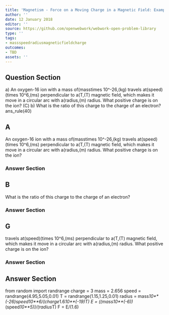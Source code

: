```yaml
---
title: 'Magnetism - Force on a Moving Charge in a Magnetic Field: Examples and Applications'
author: ''
date: 12 January 2018
editor: ''
source: https://github.com/openwebwork/webwork-open-problem-library
type: ''
tags:
- massspeedradiusmagneticfieldcharge
outcomes:
- TBD
assets: ''
---
```


## Question Section 

a) An oxygen-16 ion with a mass of(masstimes 10^-26,(kg) travels at(speed)(times 10^6,(ms) perpendicular to a(T,(T) magnetic field, which makes it move in a circular arc with a(radius,(m) radius. What positive charge is on the ion?
(C)
b) What is the ratio of this charge to the charge of an electron?
ans_rule(40)

## A
An oxygen-16 ion with a mass of(masstimes 10^-26,(kg) travels at(speed)(times 10^6,(ms) perpendicular to a(T,(T) magnetic field, which makes it move in a circular arc with a(radius,(m) radius. What positive charge is on the ion?
### Answer Section
## B
What is the ratio of this charge to the charge of an electron?
### Answer Section
## G
travels at(speed)(times 10^6,(ms) perpendicular to a(T,(T) magnetic field, which makes it move in a circular arc with a(radius,(m) radius. What positive charge is on the ion?
### Answer Section


## Answer Section

from random import randrange
charge = 3
mass = 2.656
speed = randrange(4.95,5.05,0.01)
T = randrange(1.15,1.25,0.01)
radius = mass*10**(-26)*speed*10**6/(charge*1.6*10**(-19)*T)
E = ((mass*10**(-6))*(speed*10**5))/(radius*T)
F = E/(1.6)